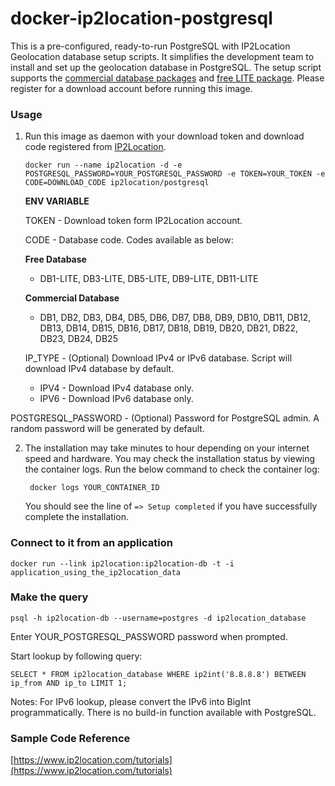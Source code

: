 docker-ip2location-postgresql
=============================

This is a pre-configured, ready-to-run PostgreSQL with IP2Location Geolocation database setup scripts. It simplifies the development team to install and set up the geolocation database in PostgreSQL. The setup script supports the [commercial database packages](https://www.ip2location.com) and [free LITE package](https://lite.ip2location.com). Please register for a download account before running this image.

### Usage

1. Run this image as daemon with your download token and download code registered from [IP2Location](https://www.ip2location.com).

       docker run --name ip2location -d -e POSTGRESQL_PASSWORD=YOUR_POSTGRESQL_PASSWORD -e TOKEN=YOUR_TOKEN -e CODE=DOWNLOAD_CODE ip2location/postgresql

    **ENV VARIABLE**

   TOKEN - Download token form IP2Location account.

   CODE - Database code. Codes available as below:

    **Free Database**

     * DB1-LITE, DB3-LITE, DB5-LITE, DB9-LITE, DB11-LITE

   **Commercial Database**

   * DB1, DB2, DB3, DB4, DB5, DB6, DB7, DB8, DB9, DB10, DB11, DB12, DB13, DB14, DB15, DB16, DB17, DB18, DB19, DB20, DB21, DB22, DB23, DB24, DB25

   IP_TYPE - (Optional) Download IPv4 or IPv6 database. Script will download IPv4 database by default.

   * IPV4 - Download IPv4 database only.
   * IPV6 - Download IPv6 database only.

  POSTGRESQL_PASSWORD - (Optional) Password for PostgreSQL admin. A random password will be generated by default.

2. The installation may take minutes to hour depending on your internet speed and hardware. You may check the installation status by viewing the container logs. Run the below command to check the container log:

        docker logs YOUR_CONTAINER_ID

    You should see the line of `=> Setup completed` if you have successfully complete the installation.

### Connect to it from an application

    docker run --link ip2location:ip2location-db -t -i application_using_the_ip2location_data

### Make the query

    psql -h ip2location-db --username=postgres -d ip2location_database

Enter YOUR_POSTGRESQL_PASSWORD password when prompted.

Start lookup by following query:

    SELECT * FROM ip2location_database WHERE ip2int('8.8.8.8') BETWEEN ip_from AND ip_to LIMIT 1;

Notes: For IPv6 lookup, please convert the IPv6 into BigInt programmatically. There is no build-in function available with PostgreSQL.

### Sample Code Reference

[https://www.ip2location.com/tutorials](https://www.ip2location.com/tutorials)

